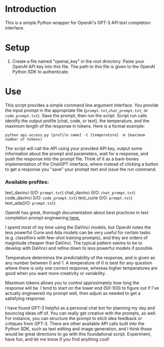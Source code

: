 # Introduction

This is a simple Python wrapper for OpenAI's GPT-3 API text completion interface.

# Setup

1. Create a file named "openai_key" in the root directory. Paste your OpenAI API key into this file. The path to this file is given to the OpenAI Python SDK to authenticate.

# Use

This script provides a simple command line argument interface. You provide the input prompt in the appropriate file (`prompt.txt`,`chat_prompt.txt`, or `code_prompt.txt`). Save the prompt, then run the script. Script run calls identify the output profile (chat, code, or text), the temperature, and the maximum length of the response in tokens. Here is a format example:

`python api-access.py [profile name] -t [temperature] -m [maximum number of tokens]`

The script will call the API using your provided API key, output some information about the prompt and parameters, wait for a response, and push the response into the prompt file. Think of it as a bare-bones implementation of the ChatGPT interface, where instead of clicking a button to get a response you "save" your prompt text and issue the run command.

### Available profiles:

text_davinci (I/O: `prompt.txt`)
chat_davinci (I/O: `chat_prompt.txt`)
code_davinci (I/O: `code_prompt.txt`)
text_curie (I/O: `prompt.txt`)
text_ada(I/O: `prompt.txt`)

OpenAI has great, thorough documentation about best practices in text completion prompt engineering [here.](https://beta.openai.com/docs/guides/completion/introduction)

I spend most of my time using the DaVinci models, but OpenAI notes the less powerful Curie and Ada models can be very useful for certain tasks (e.g. classifiers with few-shot training prompts), and they are orders of magnitude cheaper than DaVinci. The typical pattern seems to be to develop with DaVinci and refine down to less powerful models if possible.

Temperature determines the predictability of the response, and is given as any number between 0 and 1. A temperature of 0 is best for any question where there is only one correct response, whereas higher temperatures are good when you want more creativity or variability.

Maximum tokens allows you to control approximately how long the response will be. I tend to start on the lower end (50-100) to figure out if I've actually engineered my prompt well, then adjust as needed to get a satisfying response.

I have found GPT-3 helpful as a personal chat bot for planning my day and bouncing ideas off of. You can really get creative with the prompts, as well. For instance, you can structure the prompt to elicit idea feedback or critiques from GPT-3. There are other available API calls built into the Python SDK, such as text editing and image generation, and I think those would be great directions to go with this foundational script. Experiment, have fun, and let me know if you find anything cool!